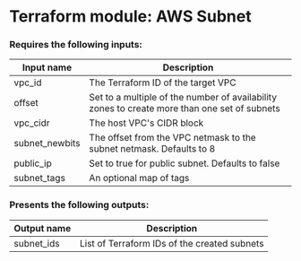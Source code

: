# Terraform module: AWS Subnet

### Requires the following inputs:

| Input name     | Description                                                                                  |
| -------------- | -------------------------------------------------------------------------------------------- |
| vpc_id         | The Terraform ID of the target VPC                                                           |
| offset         | Set to a multiple of the number of availability zones to create more than one set of subnets |
| vpc_cidr       | The host VPC's CIDR block                                                                    |
| subnet_newbits | The offset from the VPC netmask to the subnet netmask. Defaults to 8                         |
| public_ip      | Set to true for public subnet. Defaults to false                                             |
| subnet_tags    | An optional map of tags                                                                      |

### Presents the following outputs:

| Output name | Description                                  |
| ----------- | -------------------------------------------- |
| subnet_ids  | List of Terraform IDs of the created subnets |

